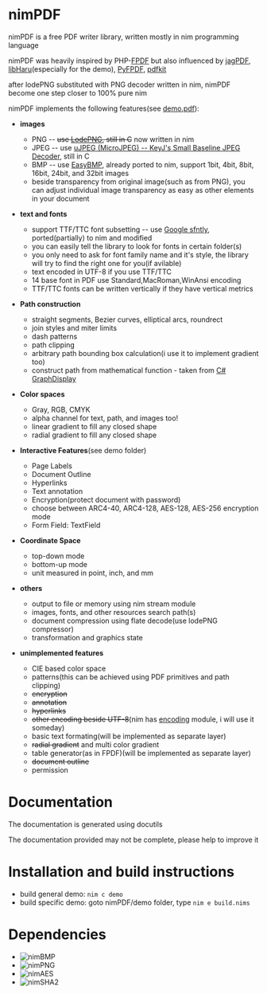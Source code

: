 # nimPDF

nimPDF is a free PDF writer library, written mostly in nim programming language

nimPDF was heavily inspired by PHP-[FPDF](http://www.fpdf.org) but also influenced by  [jagPDF](http://www.jagpdf.org), [libHaru](http://www.libharu.org)(especially for the demo), [PyFPDF](https://code.google.com/p/pyfpdf), [pdfkit](http://devongovett.github.io/pdfkit)

after lodePNG substituted with PNG decoder written in nim, nimPDF become one step closer to 100% pure nim

nimPDF implements the following features(see [demo.pdf](https://github.com/jangko/nimpdf/blob/master/demo/demo.pdf)):

* **images**
  - PNG -- ~~use [LodePNG](lodev.org/lodepng), still in C~~ now written in nim
  - JPEG -- use [uJPEG (MicroJPEG) -- KeyJ's Small Baseline JPEG Decoder](http://keyj.emphy.de/nanojpeg), still in C
  - BMP -- use [EasyBMP](http://easybmp.sourceforge.net), already ported to nim, support 1bit, 4bit, 8bit, 16bit, 24bit, and 32bit images
  - beside transparency from original image(such as from PNG), you can adjust individual image transparency as easy as other elements in your document

* **text and fonts**
  - support TTF/TTC font subsetting -- use [Google sfntly](code.google.com/p/sfntly), ported(partially) to nim and modified
  - you can easily tell the library to look for fonts in certain folder(s)
  - you only need to ask for font family name and it's style, the library will try to find the right one for you(if avilable)
  - text encoded in UTF-8 if you use TTF/TTC
  - 14 base font in PDF use Standard,MacRoman,WinAnsi encoding
  - TTF/TTC fonts can be written vertically if they have vertical metrics

* **Path construction**
  - straight segments, Bezier curves, elliptical arcs, roundrect
  - join styles and miter limits
  - dash patterns
  - path clipping
  - arbitrary path bounding box calculation(i use it to implement gradient too)
  - construct path from mathematical function - taken from [ C# GraphDisplay](http://www.codeproject.com/Articles/58280/GraphDisplay-a-Bezier-based-control-for-graphing-f)

* **Color spaces**
  - Gray, RGB, CMYK
  - alpha channel for text, path, and images too!
  - linear gradient to fill any closed shape
  - radial gradient to fill any closed shape

* **Interactive Features**(see demo folder)
  - Page Labels
  - Document Outline
  - Hyperlinks
  - Text annotation
  - Encryption(protect document with password)
  - choose between ARC4-40, ARC4-128, AES-128, AES-256 encryption mode
  - Form Field: TextField

* **Coordinate Space**
  - top-down mode
  - bottom-up mode
  - unit measured in point, inch, and mm
  
* **others**
  - output to file or memory using nim stream module
  - images, fonts, and other resources search path(s)
  - document compression using flate decode(use lodePNG compressor)
  - transformation and graphics state

* **unimplemented features**
  - CIE based color space
  - patterns(this can be achieved using PDF primitives and path clipping)
  - ~~encryption~~
  - ~~annotation~~
  - ~~hyperlinks~~
  - ~~other encoding beside UTF-8~~(nim has [encoding](http://nim-lang.org/docs/encodings.html) module, i will use it someday)
  - basic text formating(will be implemented as separate layer)
  - ~~radial gradient~~ and multi color gradient
  - table generator(as in FPDF)(will be implemented as separate layer)
  - ~~document outline~~
  - permission

# Documentation
The documentation is generated using docutils

The documentation provided may not be complete, please help to improve it

# Installation and build instructions

* build general demo: `nim c demo`
* build specific demo: goto nimPDF/demo folder, type `nim e build.nims`

# Dependencies

* ![nimBMP](https://github.com/jangko/nimBMP)
* ![nimPNG](https://github.com/jangko/nimPNG)
* ![nimAES](https://github.com/jangko/nimAES)
* ![nimSHA2](https://github.com/jangko/nimSHA2)
